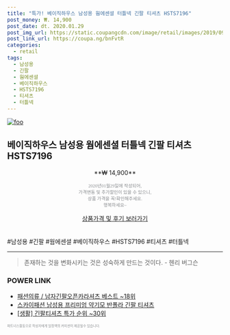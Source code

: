 ```yaml
--- 
title: "특가! 베이직하우스 남성용 웜에센셜 터틀넥 긴팔 티셔츠 HSTS7196" 
post_money: ₩. 14,900 
post_date: dt. 2020.01.29 
post_img_url: https://static.coupangcdn.com/image/retail/images/2019/09/16/15/2/9ed8021d-e5f3-41bc-b221-06b49cad695a.jpg 
post_link_url: https://coupa.ng/bnFvtR 
categories: 
  - retail 
tags: 
  - 남성용 
  - 긴팔 
  - 웜에센셜 
  - 베이직하우스 
  - HSTS7196 
  - 티셔츠 
  - 터틀넥 
--- 
```

[![foo](https://static.coupangcdn.com/image/retail/images/2019/09/16/15/2/9ed8021d-e5f3-41bc-b221-06b49cad695a.jpg)](https://coupa.ng/bnFvtR) 

## 베이직하우스 남성용 웜에센셜 터틀넥 긴팔 티셔츠 HSTS7196 
<p style="text-align: center;">**₩ 14,900**</p> 
<p style="text-align: center;"><span style="color: #898c8f; font-family: Georgia,Times,serif; font-size: 0.75em;">2020년01월29일에 작성되어, <br>가격변동 및 추가할인이 있을 수 있으니,<br> 상품 가격을 꼭!확인해주세요.<br>행복하세요~</span> 
</p>	 
<div markdown="0" style="text-align: center;"><a href="https://coupa.ng/bnFvtR" class="btn btn--success">상품가격 및 후기 보러가기</a></div> 
<br><br> 
  #남성용 #긴팔 #웜에센셜 #베이직하우스 #HSTS7196 #티셔츠 #터틀넥 
<hr> 

> 존재하는 것을 변화시키는 것은 성숙하게 만드는 것이다. - 헨리 버그슨 


### POWER LINK

* <a href="https://blog.naver.com/santokki14/221784754595" target="_blank">패션의류 / 남자긴팔오픈카라셔츠 베스트 ~18위</a>
* <a href="https://blog.naver.com/fasyy4321/221789802681" target="_blank">스카이패션 남성용 프리미엄 약기모 반폴라 긴팔 티셔츠</a>
* <a href="https://blog.naver.com/sakai111/221789198037" target="_blank"> [생활] 긴팔티셔츠 특가 순위 ~30위</a>

<span style="color: #898c8f; font-family: Georgia,Times,serif; font-size: 0.55em;">파트너스활동으로 작성자에게 일정액의 커미션이 제공될수 있습니다.</span> 
